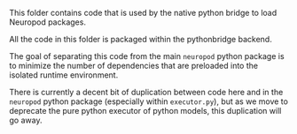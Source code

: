 This folder contains code that is used by the native python bridge to load Neuropod packages.

All the code in this folder is packaged within the pythonbridge backend.

The goal of separating this code from the main `neuropod` python package is to minimize the number of dependencies that are preloaded into the isolated runtime environment.

There is currently a decent bit of duplication between code here and in the `neuropod` python package (especially within `executor.py`), but as we move to deprecate the pure python executor of python models, this duplication will go away.
